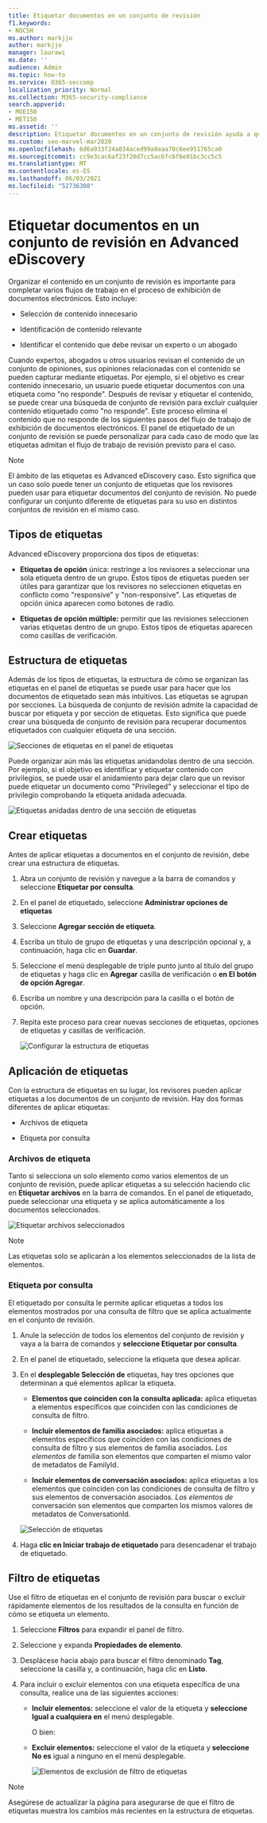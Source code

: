 ```yaml
---
title: Etiquetar documentos en un conjunto de revisión
f1.keywords:
- NOCSH
ms.author: markjjo
author: markjjo
manager: laurawi
ms.date: ''
audience: Admin
ms.topic: how-to
ms.service: O365-seccomp
localization_priority: Normal
ms.collection: M365-security-compliance
search.appverid:
- MOE150
- MET150
ms.assetid: ''
description: Etiquetar documentos en un conjunto de revisión ayuda a quitar contenido innecesario e identificar contenido relevante en un Advanced eDiscovery caso.
ms.custom: seo-marvel-mar2020
ms.openlocfilehash: 6d6a933f24a034aced99a8eaa70c6ee951765ca0
ms.sourcegitcommit: cc9e3cac6af23f20d7cc5ac6fc6f6e01bc3cc5c5
ms.translationtype: MT
ms.contentlocale: es-ES
ms.lasthandoff: 06/03/2021
ms.locfileid: "52736308"
---
```

# <a name="tag-documents-in-a-review-set-in-advanced-ediscovery"></a>Etiquetar documentos en un conjunto de revisión en Advanced eDiscovery

Organizar el contenido en un conjunto de revisión es importante para completar varios flujos de trabajo en el proceso de exhibición de documentos electrónicos. Esto incluye:

- Selección de contenido innecesario

- Identificación de contenido relevante

- Identificar el contenido que debe revisar un experto o un abogado

Cuando expertos, abogados u otros usuarios revisan el contenido de un conjunto de opiniones, sus opiniones relacionadas con el contenido se pueden capturar mediante etiquetas. Por ejemplo, si el objetivo es crear contenido innecesario, un usuario puede etiquetar documentos con una etiqueta como "no responde". Después de revisar y etiquetar el contenido, se puede crear una búsqueda de conjunto de revisión para excluir cualquier contenido etiquetado como "no responde". Este proceso elimina el contenido que no responde de los siguientes pasos del flujo de trabajo de exhibición de documentos electrónicos. El panel de etiquetado de un conjunto de revisión se puede personalizar para cada caso de modo que las etiquetas admitan el flujo de trabajo de revisión previsto para el caso.

> [!NOTE]
> El ámbito de las etiquetas es Advanced eDiscovery caso. Esto significa que un caso solo puede tener un conjunto de etiquetas que los revisores pueden usar para etiquetar documentos del conjunto de revisión. No puede configurar un conjunto diferente de etiquetas para su uso en distintos conjuntos de revisión en el mismo caso.

## <a name="tag-types"></a>Tipos de etiquetas

Advanced eDiscovery proporciona dos tipos de etiquetas:

- **Etiquetas de opción** única: restringe a los revisores a seleccionar una sola etiqueta dentro de un grupo. Estos tipos de etiquetas pueden ser útiles para garantizar que los revisores no seleccionen etiquetas en conflicto como "responsive" y "non-responsive". Las etiquetas de opción única aparecen como botones de radio.

- **Etiquetas de opción múltiple:** permitir que las revisiones seleccionen varias etiquetas dentro de un grupo. Estos tipos de etiquetas aparecen como casillas de verificación.

## <a name="tag-structure"></a>Estructura de etiquetas

Además de los tipos de etiquetas, la estructura de cómo se organizan las etiquetas en el panel de etiquetas se puede usar para hacer que los documentos de etiquetado sean más intuitivos. Las etiquetas se agrupan por secciones. La búsqueda de conjunto de revisión admite la capacidad de buscar por etiqueta y por sección de etiquetas. Esto significa que puede crear una búsqueda de conjunto de revisión para recuperar documentos etiquetados con cualquier etiqueta de una sección.

![Secciones de etiquetas en el panel de etiquetas](../media/TagTypes.png)

Puede organizar aún más las etiquetas anidandolas dentro de una sección. Por ejemplo, si el objetivo es identificar y etiquetar contenido con privilegios, se puede usar el anidamiento para dejar claro que un revisor puede etiquetar un documento como "Privileged" y seleccionar el tipo de privilegio comprobando la etiqueta anidada adecuada.

![Etiquetas anidadas dentro de una sección de etiquetas](../media/NestingTags.png)

## <a name="create-tags"></a>Crear etiquetas

Antes de aplicar etiquetas a documentos en el conjunto de revisión, debe crear una estructura de etiquetas.

1. Abra un conjunto de revisión y navegue a la barra de comandos y seleccione **Etiquetar por consulta**.

2. En el panel de etiquetado, seleccione **Administrar opciones de etiquetas**

3. Seleccione **Agregar sección de etiqueta**.

4. Escriba un título de grupo de etiquetas y una descripción opcional y, a continuación, haga clic en **Guardar**.

5. Seleccione el menú desplegable de triple punto junto al título del grupo de etiquetas y haga clic en **Agregar** casilla de verificación o **en El botón de opción Agregar**.

6. Escriba un nombre y una descripción para la casilla o el botón de opción.

7. Repita este proceso para crear nuevas secciones de etiquetas, opciones de etiquetas y casillas de verificación.

   ![Configurar la estructura de etiquetas](../media/ManageTagOptions3.png)

## <a name="applying-tags"></a>Aplicación de etiquetas

Con la estructura de etiquetas en su lugar, los revisores pueden aplicar etiquetas a los documentos de un conjunto de revisión. Hay dos formas diferentes de aplicar etiquetas:

- Archivos de etiqueta

- Etiqueta por consulta

### <a name="tag-files"></a>Archivos de etiqueta

Tanto si selecciona un solo elemento como varios elementos de un conjunto de revisión, puede aplicar etiquetas a su selección haciendo clic en **Etiquetar archivos** en la barra de comandos. En el panel de etiquetado, puede seleccionar una etiqueta y se aplica automáticamente a los documentos seleccionados.

![Etiquetar archivos seleccionados](../media/TagFile2.png)

> [!NOTE]
> Las etiquetas solo se aplicarán a los elementos seleccionados de la lista de elementos.

### <a name="tag-by-query"></a>Etiqueta por consulta

El etiquetado por consulta le permite aplicar etiquetas a todos los elementos mostrados por una consulta de filtro que se aplica actualmente en el conjunto de revisión.

1. Anule la selección de todos los elementos del conjunto de revisión y vaya a la barra de comandos y **seleccione Etiquetar por consulta**.

2. En el panel de etiquetado, seleccione la etiqueta que desea aplicar.

3. En el **desplegable Selección de** etiquetas, hay tres opciones que determinan a qué elementos aplicar la etiqueta.

   - **Elementos que coinciden con la consulta aplicada:** aplica etiquetas a elementos específicos que coinciden con las condiciones de consulta de filtro.

   - **Incluir elementos de familia asociados:** aplica etiquetas a elementos específicos que coinciden con las condiciones de consulta de filtro y sus elementos de familia asociados. *Los elementos de* familia son elementos que comparten el mismo valor de metadatos de FamilyId.  

   - **Incluir elementos de conversación asociados:** aplica etiquetas a los elementos que coinciden con las condiciones de consulta de filtro y sus elementos de conversación asociados. *Los elementos de* conversación son elementos que comparten los mismos valores de metadatos de ConversationId.

   ![Selección de etiquetas](../media/TagByQuery2.png)

4. Haga **clic en Iniciar trabajo de etiquetado** para desencadenar el trabajo de etiquetado.

## <a name="tag-filter"></a>Filtro de etiquetas

Use el filtro de etiquetas en el conjunto de revisión para buscar o excluir rápidamente elementos de los resultados de la consulta en función de cómo se etiqueta un elemento. 

1. Seleccione **Filtros** para expandir el panel de filtro.

2. Seleccione y expanda **Propiedades de elemento**.

3. Desplácese hacia abajo para buscar el filtro denominado **Tag**, seleccione la casilla y, a continuación, haga clic en **Listo**.

4. Para incluir o excluir elementos con una etiqueta específica de una consulta, realice una de las siguientes acciones:

   - **Incluir elementos:** seleccione el valor de la etiqueta y **seleccione Igual a cualquiera en** el menú desplegable.

      O bien:

   - **Excluir elementos:** seleccione el valor de la etiqueta y **seleccione No es** igual a ninguno en el menú desplegable.

     ![Elementos de exclusión de filtro de etiquetas](../media/TagFilterExclude.png)

> [!NOTE]
> Asegúrese de actualizar la página para asegurarse de que el filtro de etiquetas muestra los cambios más recientes en la estructura de etiquetas.
